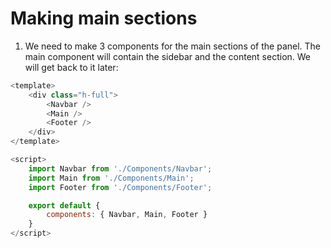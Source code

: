 # Making main sections
1. We need to make 3 components for the main sections of the panel. The main component will contain the sidebar and the content section. We will get back to it later:
```javascript
<template>
    <div class="h-full">
		<Navbar />
		<Main />
		<Footer />
    </div>
</template>

<script>
    import Navbar from './Components/Navbar';
    import Main from './Components/Main';
    import Footer from './Components/Footer';

    export default {
        components: { Navbar, Main, Footer }
    }
</script>
```